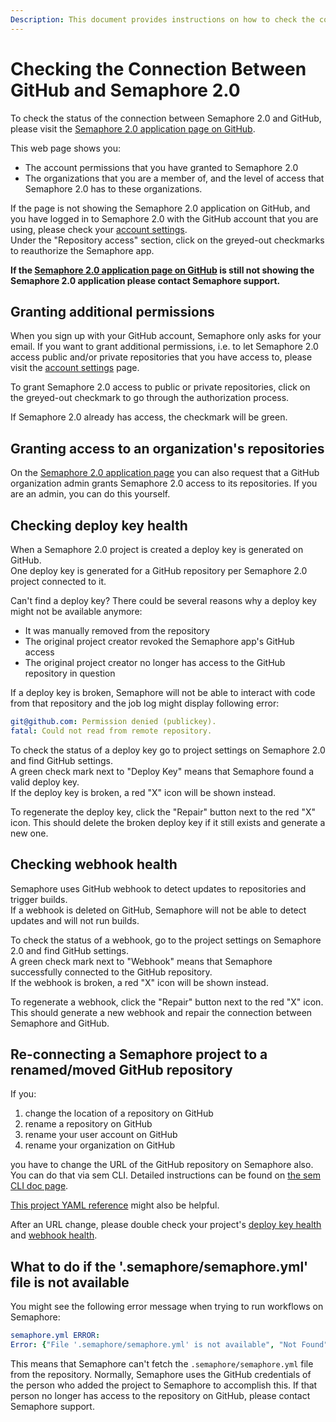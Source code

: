 ```yaml
---
Description: This document provides instructions on how to check the connection between GitHub and Semaphore 2.0.
---
```


# Checking the Connection Between GitHub and Semaphore 2.0

To check the status of the connection between Semaphore 2.0 and GitHub, please visit
the [Semaphore 2.0 application page on GitHub](https://github.com/settings/connections/applications/328c742132e5407abd7d).

This web page shows you:

- The account permissions that you have granted to Semaphore 2.0
- The organizations that you are a member of, and the level of access that Semaphore
  2.0 has to these organizations.

If the page is not showing the Semaphore 2.0 application on GitHub, and you
have logged in to Semaphore 2.0 with the GitHub account that you are
using, please check your [account settings](https://me.semaphoreci.com/account/).  
Under the "Repository access" section, click on the greyed-out checkmarks to reauthorize the Semaphore app.

**If the [Semaphore 2.0 application page on GitHub](https://github.com/settings/connections/applications/328c742132e5407abd7d) is still not showing the Semaphore 2.0 application please contact Semaphore support.**


## Granting additional permissions

When you sign up with your GitHub account, Semaphore only asks for your
email. If you want to grant additional permissions, i.e. to let Semaphore
2.0 access public and/or private repositories that you have access to, please
visit the [account settings](https://me.semaphoreci.com/account) page.

To grant Semaphore 2.0 access to public or private repositories, click on the greyed-out checkmark to go through the authorization process.

If Semaphore 2.0 already has access, the checkmark will be green.

## Granting access to an organization's repositories

On the [Semaphore 2.0 application page](https://github.com/settings/connections/applications/328c742132e5407abd7d) you can also request that a GitHub organization admin
grants Semaphore 2.0 access to its repositories. If you are an admin, you can do
this yourself.

## Checking deploy key health
When a Semaphore 2.0 project is created a deploy key is generated on GitHub.  
One deploy key is generated for a GitHub repository per Semaphore 2.0 project connected to it.  

Can't find a deploy key? There could be several reasons why a deploy key might not be available anymore:  

- It was manually removed from the repository
- The original project creator revoked the Semaphore app's GitHub access 
- The original project creator no longer has access to the GitHub repository in question

If a deploy key is broken, Semaphore will not be able to interact with code from that repository and the job log might display following error:
``` yaml
git@github.com: Permission denied (publickey).
fatal: Could not read from remote repository.
```
To check the status of a deploy key go to project settings on Semaphore 2.0 and find GitHub settings.  
A green check mark next to "Deploy Key" means that Semaphore found a valid deploy key.  
If the deploy key is broken, a red "X" icon will be shown instead. 

To regenerate the deploy key, click the "Repair" button next to the red "X" icon. This should delete the broken deploy key if it still exists and generate a new one.  

## Checking webhook health
Semaphore uses GitHub webhook to detect updates to repositories and trigger builds.  
If a webhook is deleted on GitHub, Semaphore will not be able to detect updates and will not run builds.  

To check the status of a webhook, go to the project settings on Semaphore 2.0 and find GitHub settings.  
A green check mark next to "Webhook" means that Semaphore successfully connected to the GitHub repository.  
If the webhook is broken, a red "X" icon will be shown instead. 

To regenerate a webhook, click the "Repair" button next to the red "X" icon. This should generate a new webhook and repair the connection between Semaphore and GitHub.  

## Re-connecting a Semaphore project to a renamed/moved GitHub repository

If you:

1. change the location of a repository on GitHub
2. rename a repository on GitHub
3. rename your user account on GitHub
4. rename your organization on GitHub

you have to change the URL of the GitHub repository on Semaphore also. 
You can do that via sem CLI. Detailed instructions can be found on [the sem CLI doc page](https://docs.semaphoreci.com/reference/sem-command-line-tool/#sem-edit_1).

[This project YAML reference](https://docs.semaphoreci.com/reference/projects-yaml-reference/#examples) 
might also be helpful.

After an URL change, please double check your project's [deploy key health](https://docs.semaphoreci.com/account-management/checking-the-connection-between-github-and-semaphore-2.0/#check-deploy-key-health) and [webhook health](https://docs.semaphoreci.com/account-management/checking-the-connection-between-github-and-semaphore-2.0/#check-webhook-health).

## What to do if the '.semaphore/semaphore.yml' file is not available

You might see the following error message when trying to run workflows on Semaphore:

``` yaml
semaphore.yml ERROR:
Error: {"File '.semaphore/semaphore.yml' is not available", "Not Found"}
```

This means that Semaphore can't fetch the `.semaphore/semaphore.yml` file from the
repository. Normally, Semaphore uses the GitHub credentials of the person who added
the project to Semaphore to accomplish this. If that person no longer has access to the repository
on GitHub, please contact Semaphore support.



